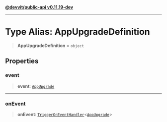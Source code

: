 [**@devvit/public-api v0.11.19-dev**](../README.md)

---

# Type Alias: AppUpgradeDefinition

> **AppUpgradeDefinition** = `object`

## Properties

<a id="event"></a>

### event

> **event**: [`AppUpgrade`](AppUpgrade.md)

---

<a id="onevent"></a>

### onEvent

> **onEvent**: [`TriggerOnEventHandler`](TriggerOnEventHandler.md)\<[`AppUpgrade`](../@devvit/namespaces/EventTypes/interfaces/AppUpgrade.md)\>
